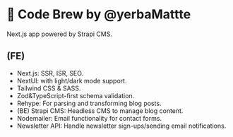 # 🧉 Code Brew by @yerbaMattte
Next.js app powered by Strapi CMS.
## (FE)
* Next.js: SSR, ISR, SEO.
* NextUI: with light/dark mode support.
* Tailwind CSS & SASS.
* Zod&TypeScript-first schema validation.
* Rehype: For parsing and transforming blog posts.
* (BE) Strapi CMS: Headless CMS to manage blog content.
* Nodemailer: Email functionality for contact forms.
* Newsletter API: Handle newsletter sign-ups/sending email notifications.
